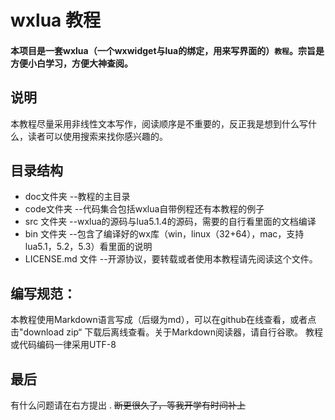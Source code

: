 wxlua 教程
=======================
#### 本项目是一套wxlua（一个wxwidget与lua的绑定，用来写界面的）`教程`。宗旨是方便小白学习，方便大神查阅。

## 说明

本教程尽量采用非线性文本写作，阅读顺序是不重要的，反正我是想到什么写什么，读者可以使用搜索来找你感兴趣的。


## 目录结构

* doc文件夹 --教程的主目录
* code文件夹 --代码集合包括wxlua自带例程还有本教程的例子
* src 文件夹 --wxlua的源码与lua5.1.4的源码，需要的自行看里面的文档编译
* bin 文件夹 --包含了编译好的wx库（win，linux（32+64），mac，支持lua5.1，5.2，5.3）看里面的说明
* LICENSE.md 文件 --开源协议，要转载或者使用本教程请先阅读这个文件。

## 编写规范：

本教程使用Markdown语言写成（后缀为md），可以在github在线查看，或者点击"download zip“ 下载后离线查看。关于Markdown阅读器，请自行谷歌。
教程或代码编码一律采用UTF-8 

## 最后

有什么问题请在右方提出.
~~断更很久了，等我开学有时间补上~~